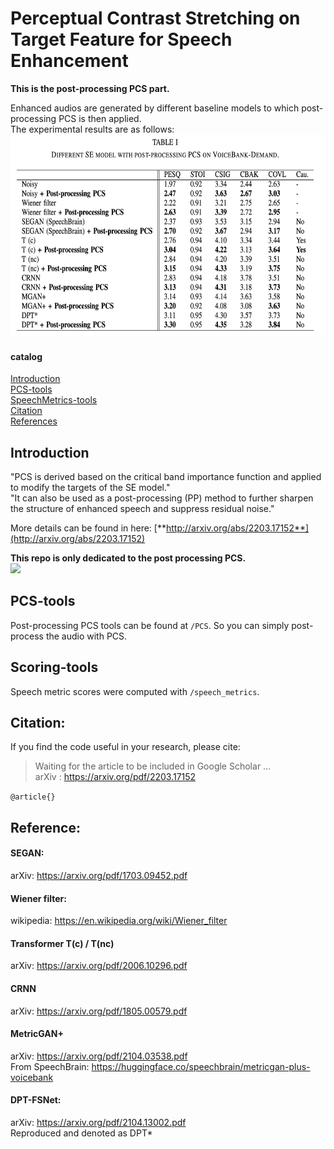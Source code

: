 # Perceptual Contrast Stretching on Target Feature for Speech Enhancement
**This is the post-processing PCS part.**  
  
Enhanced audios are generated by different baseline models to which post-processing PCS is then applied.  
The experimental results are as follows:  
<img src="https://github.com/RoyChao19477/PCS/blob/main/imgs/Post-processing%20PCS.png" height="324">

#### catalog
[Introduction](#introduction)  
[PCS-tools](#pcs-tools)  
[SpeechMetrics-tools](#scoring-tools)  
[Citation](#citation)  
[References](#reference)  

<a name="headers"/>

## Introduction
"PCS is derived based on the critical band importance function and applied to modify the targets of the SE model."  
"It can also be used as a post-processing (PP) method to further sharpen the structure of enhanced speech and suppress residual noise."  
  
More details can be found in here: [**http://arxiv.org/abs/2203.17152**](http://arxiv.org/abs/2203.17152)
  
**This repo is only dedicated to the post processing PCS.**  
<img src="https://github.com/RoyChao19477/PCS/blob/main/imgs/spec.png" height="172">  

## PCS-tools
Post-processing PCS tools can be found at `/PCS`. So you can simply post-process the audio with PCS.  

## Scoring-tools
Speech metric scores were computed with `/speech_metrics`.

## Citation:
If you find the code useful in your research, please cite:
> Waiting for the article to be included in Google Scholar ...  
> arXiv : https://arxiv.org/pdf/2203.17152
  
``
@article{}  
``
  

## Reference:
#### SEGAN: 
arXiv: https://arxiv.org/pdf/1703.09452.pdf
<!-- 
```
@article{pascual2017segan,
  title={SEGAN: Speech enhancement generative adversarial network},
  author={Pascual, Santiago and Bonafonte, Antonio and Serra, Joan},
  journal={arXiv preprint arXiv:1703.09452},
  year={2017}
}
```
-->

#### Wiener filter:
wikipedia: https://en.wikipedia.org/wiki/Wiener_filter
<!-- 
```
@article{brown1997introduction,
  title={Introduction to random signals and applied Kalman filtering: with MATLAB exercises and solutions},
  author={Brown, Robert Grover and Hwang, Patrick YC},
  journal={Introduction to random signals and applied Kalman filtering: with MATLAB exercises and solutions},
  year={1997}
}
```
-->

#### Transformer T(c) / T(nc)
arXiv: https://arxiv.org/pdf/2006.10296.pdf
<!-- 
```
@inproceedings{fu2020boosting,
  title={Boosting objective scores of a speech enhancement model by metricgan post-processing},
  author={Fu, Szu-Wei and Liao, Chien-Feng and Hsieh, Tsun-An and Hung, Kuo-Hsuan and Wang, Syu-Siang and Yu, Cheng and Kuo, Heng-Cheng and Zezario, Ryandhimas E and Li, You-Jin and Chuang, Shang-Yi and others},
  booktitle={2020 Asia-Pacific Signal and Information Processing Association Annual Summit and Conference (APSIPA ASC)},
  pages={455--459},
  year={2020},
  organization={IEEE}
}
```
-->

#### CRNN
arXiv: https://arxiv.org/pdf/1805.00579.pdf
<!-- 
```
@inproceedings{zhao2018convolutional,
  title={Convolutional-recurrent neural networks for speech enhancement},
  author={Zhao, Han and Zarar, Shuayb and Tashev, Ivan and Lee, Chin-Hui},
  booktitle={2018 IEEE International Conference on Acoustics, Speech and Signal Processing (ICASSP)},
  pages={2401--2405},
  year={2018},
  organization={IEEE}
}
```
-->

#### MetricGAN+
arXiv: https://arxiv.org/pdf/2104.03538.pdf  
From SpeechBrain: https://huggingface.co/speechbrain/metricgan-plus-voicebank
<!-- 
```
@article{fu2021metricgan+,
  title={Metricgan+: An improved version of metricgan for speech enhancement},
  author={Fu, Szu-Wei and Yu, Cheng and Hsieh, Tsun-An and Plantinga, Peter and Ravanelli, Mirco and Lu, Xugang and Tsao, Yu},
  journal={arXiv preprint arXiv:2104.03538},
  year={2021}
}
```
-->

#### DPT-FSNet:
arXiv: https://arxiv.org/pdf/2104.13002.pdf  
Reproduced and denoted as DPT\*
<!-- 
```
@article{dang2021dpt,
  title={DPT-FSNet: Dual-path Transformer Based Full-band and Sub-band Fusion Network for Speech Enhancement},
  author={Dang, Feng and Chen, Hangting and Zhang, Pengyuan},
  journal={arXiv preprint arXiv:2104.13002},
  year={2021}
}
```
-->
